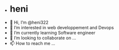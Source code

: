 - <h1>heni</h1>
- 👋 Hi, I’m @heni322
- 👀 I’m interested in web developpement and Devops
- 🌱 I’m currently learning Software engineer
- 💞️ I’m looking to collaborate on ...
- 📫 How to reach me ...

<!---
heni322/heni322 is a ✨ special ✨ repository because its `README.md` (this file) appears on your GitHub profile.
You can click the Preview link to take a look at your changes.
--->

